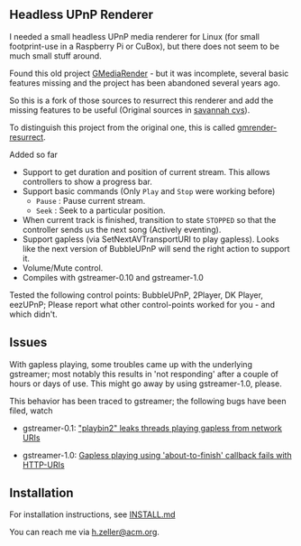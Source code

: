 Headless UPnP Renderer
----------------------

I needed a small headless UPnP media renderer for Linux (for small footprint-use
in a Raspberry Pi or CuBox), but there does not seem to be much small stuff
around.

Found this old project [GMediaRender][orig-project] - but it
was incomplete, several basic features missing and the project has been
abandoned several years ago.

So this is a fork of those sources to resurrect this renderer and add the
missing features to be useful (Original sources in [savannah cvs][orig-cvs]).

To distinguish this project from the original one, this is called
[gmrender-resurrect](http://github.com/hzeller/gmrender-resurrect).

Added so far
  * Support to get duration and position of current stream. This allows
    controllers to show a progress bar.
  * Support basic commands (Only `Play` and `Stop` were working before)
     - `Pause`  : Pause current stream.
     - `Seek`   : Seek to a particular position.
  * When current track is finished, transition to state `STOPPED`
    so that the controller sends us the next song (Actively eventing).
  * Support gapless (via SetNextAVTransportURI to play gapless). Looks like
    the next version of BubbleUPnP will send the right action to support it.
  * Volume/Mute control.
  * Compiles with gstreamer-0.10 and gstreamer-1.0

Tested the following control points: BubbleUPnP, 2Player, DK Player, eezUPnP;
Please report what other control-points worked for you - and which didn't.

Issues
------

With gapless playing, some troubles came up with the underlying
gstreamer; most notably this results in 'not responding' after a couple of
hours or days of use. This might go away by using gstreamer-1.0, please.

This behavior has been traced to gstreamer; the following bugs have been
filed, watch
   - gstreamer-0.1: ["playbin2" leaks threads playing gapless from
          network URIs][gst-bug-698750]

   - gstreamer-1.0: [Gapless playing using 'about-to-finish' callback fails
              with HTTP-URIs][gst-bug-698306]

Installation
------------
For installation instructions, see [INSTALL.md](./INSTALL.md)

You can reach me via <h.zeller@acm.org>.



[orig-project]: http://gmrender.nongnu.org/
[orig-cvs]:http://cvs.savannah.gnu.org/viewvc/gmrender/?root=gmrender
[gst-bug-698750]: https://bugzilla.gnome.org/show_bug.cgi?id=698750
[gst-bug-698306]: https://bugzilla.gnome.org/show_bug.cgi?id=698306
